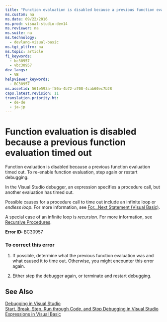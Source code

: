 ```yaml
---
title: "Function evaluation is disabled because a previous function evaluation timed out"
ms.custom: na
ms.date: 09/22/2016
ms.prod: visual-studio-dev14
ms.reviewer: na
ms.suite: na
ms.technology: 
  - devlang-visual-basic
ms.tgt_pltfrm: na
ms.topic: article
f1_keywords: 
  - bc30957
  - vbc30957
dev_langs: 
  - VB
helpviewer_keywords: 
  - BC30957
ms.assetid: 561e593a-f50a-4b72-a708-4cab60ec7b28
caps.latest.revision: 11
translation.priority.ht: 
  - de-de
  - ja-jp
---
```

# Function evaluation is disabled because a previous function evaluation timed out
Function evaluation is disabled because a previous function evaluation timed out. To re-enable function evaluation, step again or restart debugging.  
  
 In the Visual Studio debugger, an expression specifies a procedure call, but another evaluation has timed out.  
  
 Possible causes for a procedure call to time out include an infinite loop or *endless loop*. For more information, see [For...Next Statement (Visual Basic)](../vs140/for...next-statement--visual-basic-.md).  
  
 A special case of an infinite loop is *recursion*. For more information, see [Recursive Procedures](../vs140/recursive-procedures--visual-basic-.md).  
  
 **Error ID:** BC30957  
  
### To correct this error  
  
1.  If possible, determine what the previous function evaluation was and what caused it to time out. Otherwise, you might encounter this error again.  
  
2.  Either step the debugger again, or terminate and restart debugging.  
  
## See Also  
 [Debugging in Visual Studio](../vs140/debugging-in-visual-studio.md)   
 [Start, Break, Step, Run through Code, and Stop Debugging in Visual Studio](../vs140/navigating-through-code-with-the-debugger.md)   
 [Expressions in Visual Basic](../vs140/expressions-in-visual-basic.md)
